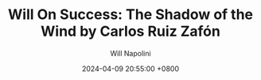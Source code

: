 ---
title: "Will On Success: The Shadow of the Wind by Carlos Ruiz Zafón"
author: Will Napolini
date: 2024-04-09 20:55:00 +0800
categories: [Mindset, Book-summaries]
tags:
  [
    the-shadow-of-the-wind,
    carlos-ruiz-zafon,
    gothic-novel,
    mystery,
    historical-fiction,
    barcelona,
    books-for-men,
    hidden-gems,
    lost-books,
    father-son-relationships,
    family-secrets,
    literary-fiction,
    book-clubs,
    coming-of-age,
    spanish-literature,
    love-and-loss,
    passion,
    nostalgia,
    timeless-novels,
    literary-masterpieces,
    historical-mystery
  ]
image: https://pbs.twimg.com/media/GO2F5uvXAAAXuvJ?format=jpg&name=large
alt: "Will On Success: The Shadow of the Wind by Carlos Ruiz Zafón"
fallback:
  - 
  # Replace with the URL of your backup image
  -
  # Replace with the URL of your backup image
---